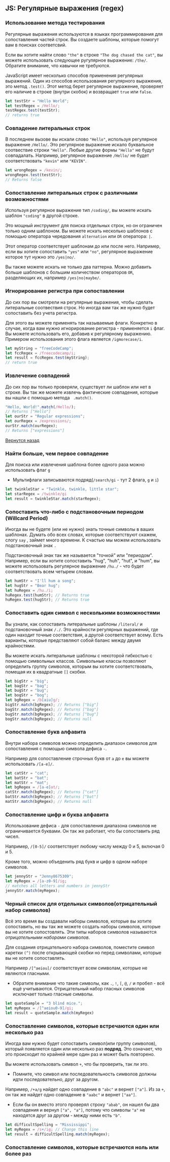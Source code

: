 ## JS: Регулярные выражения (regex)

### Использование метода тестирования

Регулярные выражения используются в языках программирования для сопоставления частей строк. Вы создаете шаблоны, которые помогут вам в поисках соответсвий.

Если вы хотите найти слово ```"the"``` в строке ```"The dog chased the cat"```, вы можете использовать следующее ругулярное выражение: ```/the/```. Обратите внимание, что кавычки не требуются.

JavaScript имеет несколько способов применения регулярных выражений. Один из способов использования регулярного выражения, это метод ```.test()```. Этот метод берет регулярное выражение, проверяет его наличие в строке (внутри скобок) и возвращает ```true``` или ```false```.

```javascript
let testStr = "Hello World";
let testRegex = /Hello/;
testRegex.test(testStr);
// returns true
```

### Совпадение литеральных строк

В последнем вызове вы искали слово ```"Hello"```, используя регулярное выражение ```/Hello/```. Это регулярное выражение искало буквальное соотвествие строки ```"Hello"```. Любые другие формы ```"Hello"``` не будут совпадалать. Например, регулярное выражение ```/Hello/``` не будет соответствовать ```"kevin"``` или ```"KEVIN"```.

```javascript
let wrongRegex = /kevin/;
wrongRegex.test(testStr);
// Returns false
```

### Сопоставление литеральных строк с различными возможностями

Используя регулярное выражение тип ```/coding/```, вы можете искать шаблон ```"coding"``` в другой строке.

Это мощный инструмент для поиска отдельных строк, но он ограничен только одним шаблоном. Вы можете искать несколько шаблонов с помощью оператора чередования ```alternation``` или ```OR``` оператора: ```|```.

Этот оператор соответствует шаблонам до или после него. Например, если вы хотите сопоставить ```"yes"``` или ```"no"```, регулярное выражение которое тут нужно это ```/yes|no/```.

Вы также можете искать не только два паттерна. Можно добавить больше шаблонов с большим количеством операторов ```OR```, разделяющих их, например ```/yes|no|maybe/```.


### Игнорирование регистра при сопоставлении

До сих пор вы смотрели на регулярные выражения, чтобы сделать литеральные соотвествия строк. Но иногда вам так же нужно будет сопоставить без учета регистра.

Для этого вы можете применять так называемые флаги. Конкретно в случае, когда вам нужно игнорирование регистра - применяется ```i``` флаг. Вы можете использовать его, добавив к регулярному выражению. Примером использования этого флага является  ```/igmorecase/i```.
```javascript
let myString = "freeCodeCamp";
let fccRegex = /freecodecamp/i;
let result = fccRegex.test(myString);
// return true
```

### Извлечение совпадений

До сих пор вы только проверяли, существует ли шаблон или нет в строке. Вы так же можете извлечь фактические совпадения, которые вы нашли с помощью метода ``` .match()```.
```javascript
"Hello, World!".match(/Hello/);
// Returns ["Hello"]
let ourStr = "Regular expressions";
let ourRegex = /expressions/;
ourStr.match(ourRegex);
// Returns ["expressions"]
```
[Вернутся назад](../README.md)


### Найти больше, чем первое совпадение

Для поиска или извлечения шаблона более одного раза можно использовать флаг ```g```

* Мультифлаги записываются подряд(```/search/gi``` - тут 2 флага, ```g``` и ```i```)

```javascript
let twinkleStar = "Twinkle, twinkle, little star";
let starRegex = /twinkle/gi 
let result = twinkleStar.match(starRegex);
```

### Сопоставить что-либо с подстановочным периодом (Willcard Period)

Иногда вы не будете (или не нужно) знать точные символы в ваших шаблонах. Думать обо всех словах, которые соответствуют скажем, слогу ```say``` , займет много времени. К счастью мы можем использовать подстановочный знак ```.```

Подстановочный знак так же называется "точкой" или "периодом". Например, если вы хотите сопоставить "hug", "huh", "hut", и "hum", вы можете использовать регулярное выражение ```/hu./``` - что будет соответствовать всем четырем словам.

```javascript
let humStr = "I'll hum a song";
let hugStr = "Bear hug";
let huRegex = /hu./i;
huRegex.test(humStr); // Returns true
huRegex.test(hugStr); // Returns true
```

### Сопоставить один символ с несколькими возможностями

Вы узнали, как сопоставить литеральные шаблоны ```/literal/``` и подстановочный знак ```/./```. Это крайности регулярных выражений, где один находит точные соответствия, а другой соответствует всему. Есть варианты, которые представляют собой баланс между двумя крайностями.

Вы можете искать литеральные шаблоны с некоторой гибкостью с помощью символьных классов. Символьные классы позволяют определить группу символов, которым вы хотите соответствовать, помещая их в квадратные ```[]``` скобки.

```javascript
let bigStr = "big";
let bagStr = "bag";
let bugStr = "bug";
let bogStr = "bog";
let bgRegex = /b[aiu]g/;
bigStr.match(bgRegex); // Returns ["big"]
bagStr.match(bgRegex); // Returns ["bag"]
bugStr.match(bgRegex); // Returns ["bug"]
bogStr.match(bgRegex); // Returns null
```

### Сопоставление букв алфавита

Внутри набора символов можно определить диапазон символов для сопоставления с помощью символа дефиса ```-```.

Например для сопоставление строчных букв от ```a``` до ```e``` вы можете использовать ```/[a-e]/```.

```javascript
let catStr = "cat";
let batStr = "bat";
let matStr = "mat";
let bgRegex = /[a-e]at/;
catStr.match(bgRegex); // Returns ["cat"]
batStr.match(bgRegex); // Returns ["bat"]
matStr.match(bgRegex); // Returns null
```

### Сопоставление цифр и буква алфавита

Использование дефиса ```-``` для сопоставления диапазона символов не ограничивается буквами. Он так же работает, что бы сопоставить ряд чисел.

Например, ```/[0-5]/``` соответствует любому числу между 0 и 5, включая 0 и 5.

Кроме того, можно объеденить ряд букв и цифр в одном наборе символов.

```javascript
let jennyStr = "Jenny8675309";
let myRegex = /[a-z0-9]/ig;
// matches all letters and numbers in jennyStr
jennyStr.match(myRegex);
```

### Черный список для отдельных символов(отрицательный набор символов)

Всё это время вы создавали наборы символов, которые вы хотите сопоставить, но вы так же можете создать наборы символов, которые вы не хотите сопостовлять. Эти типы наборов символов называются *отрицательными наборами символов*.

Для создания отрицательного набора символов, поместите символ каретки ```(^)``` после открывающей скобки но перед символами, которые вы не хотите сопоставлять.

Например ```/[^aeiou]/``` соответствует всем символам, которые не являются гласными.

* Обратите внимание что такие символы, как ```.```, ```!```, ```[```, ```@```, ```/``` и пробел - всё ещё учитываются. Отрицательный набор гласных символов исключает только гласные символы.

```javascript
let quoteSample = "3 blind mice.";
let myRegex = /[^aeiou0-9]/gi; 
let result = quoteSample.match(myRegex)
```

### Сопоставление символов, которые встречаются один или несколько раз

Иногда вам нужно будет сопоставить символ(или группу символов), который появляется один или несколько раз **подряд**. Это означает, что это происходит по крайней мере один раз и может быть повторено.

Вы можете использовать символ ```+```, что бы проверить, так ли это.

* Помните, что символ или последовательность символов должны идти последовательно, друг за другом.

Например, ```/+a/g``` найдет одно совпадение в ```"abc"``` и вернет ```["a"]```. Из за ```+```, он так же найдет одно совпадение в ```"aabc"``` и вернет ```["aa"]```.

* Если бы он вместо этого проверял строку ```"abab"```, он нашел бы два совпадения и вернул ```["a", "a"]```, потому что символы ```"a"``` не находятся друг за другом - между ними есть ```"b"```.

```javascript
let difficultSpelling = "Mississippi";
let myRegex = /s+/ig; // Change this line
let result = difficultSpelling.match(myRegex);
```

### Сопоставление символов, которые встречаются ноль или более раз







